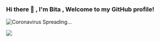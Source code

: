 ### Hi there 👋 , I'm Bita  , Welcome to my GitHub profile!




![Coronavirus Spreading…](https://github.com/DataCoder2020/repo/blob/master/coronavirus-simulation-katapult%20(1).gif)



![](https://komarev.com/ghpvc/?username=DataCoder2020)
<!--
**DataCoder2020/DataCoder2020** is a ✨ _special_ ✨ repository because its `README.md` (this file) appears on your GitHub profile.

Here are some ideas to get you started:

- 🔭 I’m currently working on ...
- 🌱 I’m currently learning ...
- 👯 I’m looking to collaborate on ...
- 🤔 I’m looking for help with ...
- 💬 Ask me about ...
- 📫 How to reach me: ...
- 😄 Pronouns: ...
- ⚡ Fun fact: ...
-->
